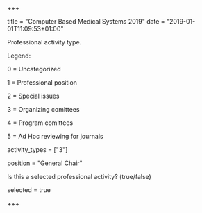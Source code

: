 +++ 

title = "Computer Based Medical Systems 2019" date = "2019-01-01T11:09:53+01:00"

Professional activity type.

Legend:

0 = Uncategorized

1 = Professional position

2 = Special issues

3 = Organizing comittees

4 = Program comittees

5 = Ad Hoc reviewing for journals

activity_types = ["3"]

position = "General Chair"

Is this a selected professional activity? (true/false)

selected = true 

+++
